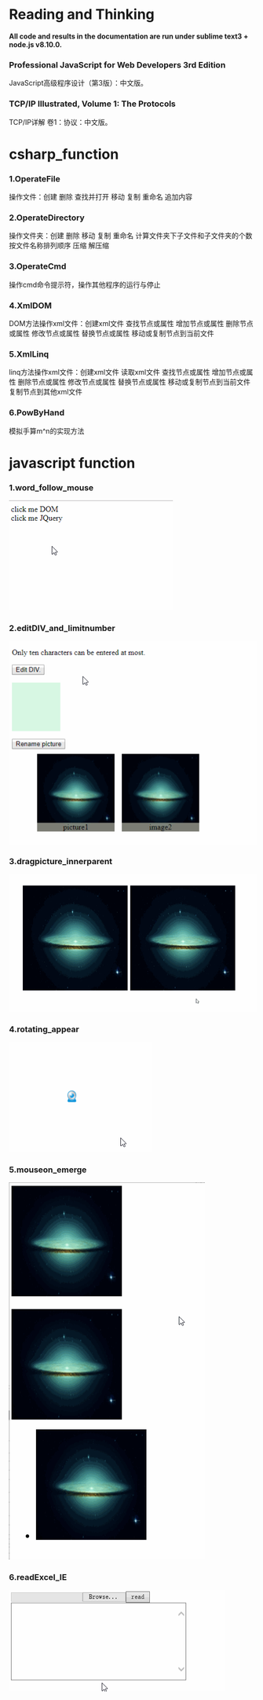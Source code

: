 # Reading and Thinking
**All code and results in the documentation are run under sublime text3 + node.js v8.10.0.**
### Professional JavaScript for Web Developers 3rd Edition
JavaScript高级程序设计（第3版）：中文版。
### TCP/IP Illustrated, Volume 1: The Protocols
TCP/IP详解 卷1：协议：中文版。

# csharp_function
### 1.OperateFile
操作文件：创建 删除 查找并打开 移动 复制 重命名 追加内容
### 2.OperateDirectory
操作文件夹：创建 删除 移动 复制 重命名 计算文件夹下子文件和子文件夹的个数 按文件名称排列顺序 压缩 解压缩
### 3.OperateCmd
操作cmd命令提示符，操作其他程序的运行与停止
### 4.XmlDOM
DOM方法操作xml文件：创建xml文件 查找节点或属性 增加节点或属性 删除节点或属性 修改节点或属性 替换节点或属性 移动或复制节点到当前文件
### 5.XmlLinq
linq方法操作xml文件：创建xml文件 读取xml文件 查找节点或属性 增加节点或属性 删除节点或属性 修改节点或属性 替换节点或属性 移动或复制节点到当前文件 复制节点到其他xml文件
### 6.PowByHand
模拟手算m^n的实现方法

# javascript function
### 1.word_follow_mouse  
![word_follow_mouse](javascript/word_follow_mouse/word_follow_mouse.gif)
### 2.editDIV_and_limitnumber  
![editDIV_and_limitnumber](javascript/editDIV_and_limitnumber/editDIV_and_limitnumber.gif)
### 3.dragpicture_innerparent  
![dragpicture_innerparent](javascript/dragpicture_innerparent/dragpicture_innerparent.gif)
### 4.rotating_appear  
![rotating_appear](javascript/rotating_appear/rotating_appear.gif)
### 5.mouseon_emerge  
![mouseon_emerge](javascript/mouseon_emerge/mouseon_emerge.gif)
### 6.readExcel_IE  
![readExcel_IE](javascript/readExcel_IE/readExcel_IE.gif)